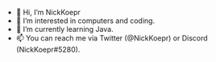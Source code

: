 - 👋 Hi, I’m NickKoepr
- 👀 I’m interested in computers and coding.  
- 🌱 I’m currently learning Java.
- 📫 You can reach me via Twitter (@NickKoepr) or Discord (NickKoepr#5280).

